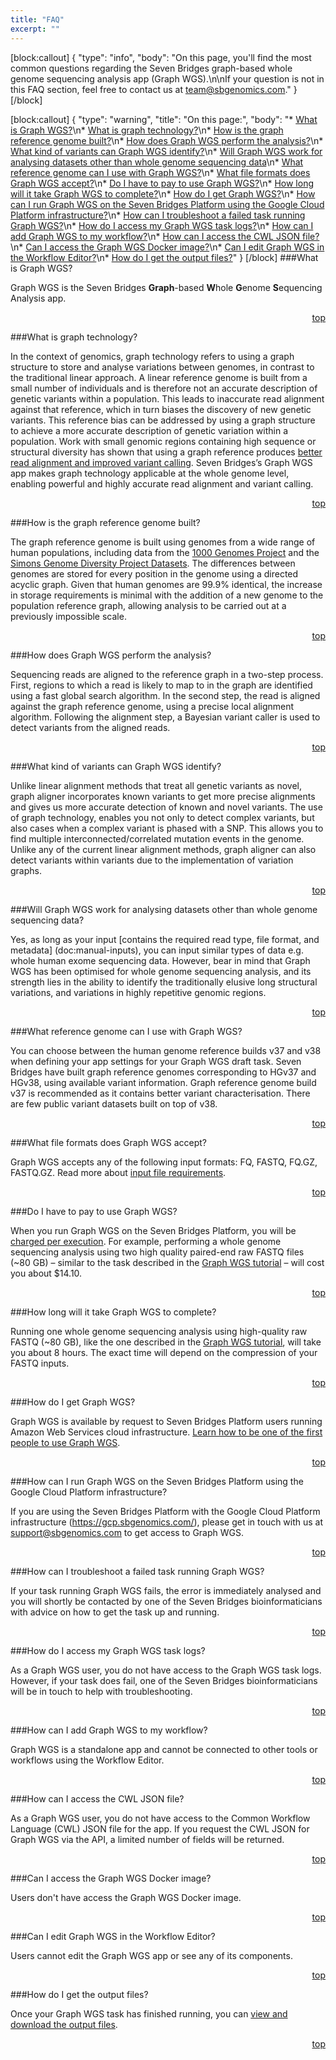 ```yaml
---
title: "FAQ"
excerpt: ""
---
```

[block:callout]
{
  "type": "info",
  "body": "On this page, you'll find the most common questions regarding the Seven Bridges graph-based whole genome sequencing analysis app (Graph WGS).\n\nIf your question is not in this FAQ section, feel free to contact us at team@sbgenomics.com."
}
[/block]

[block:callout]
{
  "type": "warning",
  "title": "On this page:",
  "body": "* [What is Graph WGS?](doc:graph-faq#section-what-is-graph-wgs-)\n* [What is graph technology?](doc:graph-faq#section-what-is-graph-technology-)\n* [How is the graph reference genome built?](doc:graph-faq#section-how-is-the-graph-reference-genome-built-)\n* [How does Graph WGS perform the analysis?](doc:graph-faq#section-how-does-graph-wgs-perform-the-analysis-)\n* [What kind of variants can Graph WGS identify?](doc:graph-faq#section-what-kind-of-variants-can-graph-wgs-identify-)\n* [Will Graph WGS work for analysing datasets other than whole genome sequencing data](doc:graph-faq#section-will-graph-wgs-work-for-analysing-datasets-other-than-whole-genome-sequencing-data-)\n* [What reference genome can I use with Graph WGS?](doc:graph-faq#section-what-reference-genome-can-i-use-with-graph-wgs-)\n* [What file formats does Graph WGS accept?](doc:graph-faq#section-what-file-formats-does-graph-wgs-accept-)\n* [Do I have to pay to use Graph WGS?](doc:graph-faq#section-do-i-have-to-pay-to-use-graph-wgs-)\n* [How long will it take Graph WGS to complete?](doc:graph-faq#section-how-long-will-it-take-graph-wgs-to-complete-)\n* [How do I get Graph WGS?](graph-faq#section-how-do-i-get-graph-wgs-)\n* [How can I run Graph WGS on the Seven Bridges Platform using the Google Cloud Platform infrastructure?](doc:graph-faq#section-how-can-i-run-graph-wgs-on-the-seven-bridges-platform-using-the-google-cloud-platform-infrastructure-)\n* [How can I troubleshoot a failed task running Graph WGS?](doc:graph-faq#section-how-can-i-troubleshoot-a-failed-task-running-graph-wgs-)\n* [How do I access my Graph WGS task logs?](doc:graph-faq#section-how-do-i-access-my-graph-wgs-task-logs-)\n* [How can I add Graph WGS to my workflow?](graph-faq#section-how-can-i-add-graph-wgs-to-my-workflow-)\n* [How can I access the CWL JSON file?](graph-faq#section-how-can-i-access-the-cwl-json-file-)\n* [Can I access the Graph WGS Docker image?](graph-faq#section-can-i-access-the-graph-wgs-docker-image-)\n* [Can I edit Graph WGS in the Workflow Editor?](graph-faq#section-can-i-edit-graph-wgs-in-the-workflow-editor-)\n* [How do I get the output files?](graph-faq#section-how-do-i-get-the-output-files-)"
}
[/block]
###What is Graph WGS?

Graph WGS is the Seven Bridges **Graph**-based **W**hole **G**enome **S**equencing Analysis app.

<div align="right"><a href="#top">top</a></div>

###What is graph technology?

In the context of genomics, graph technology refers to using a graph structure to store and analyse variations between genomes, in contrast to the traditional linear approach.
A linear reference genome is built from a small number of individuals and is therefore not an accurate description of genetic variants within a population. This leads to inaccurate read alignment against that reference, which in turn biases the discovery of new genetic variants. This reference bias can be addressed by using a graph structure to achieve a more accurate description of genetic variation within a population. Work with small genomic regions containing high sequence or structural diversity has shown that using a graph reference produces [better read alignment and improved variant calling](http://www.nature.com/ng/journal/v47/n6/full/ng.3257.html). Seven Bridges’s Graph WGS app makes graph technology applicable at the whole genome level, enabling powerful and highly accurate read alignment and variant calling.

<div align="right"><a href="#top">top</a></div>

###How is the graph reference genome built?

The graph reference genome is built using genomes from a wide range of human populations, including data from the [1000 Genomes Project](http://www.1000genomes.org) and the [Simons Genome Diversity Project Datasets](https://www.simonsfoundation.org/life-sciences/simons-genome-diversity-project-dataset/). The differences between genomes are stored for every position in the genome using a directed acyclic graph. Given that human genomes are 99.9% identical, the increase in storage requirements is minimal with the addition of a new genome to the population reference graph, allowing analysis to be carried out at a previously impossible scale.

<div align="right"><a href="#top">top</a></div>

###How does Graph WGS perform the analysis?

Sequencing reads are aligned to the reference graph in a two-step process. First, regions to which a read is likely to map to in the graph are identified using a fast global search algorithm. In the second step, the read is aligned against the graph reference genome, using a precise local alignment algorithm. Following the alignment step, a Bayesian variant caller is used to detect variants from the aligned reads.

<div align="right"><a href="#top">top</a></div>

###What kind of variants can Graph WGS identify?

Unlike linear alignment methods that treat all genetic variants as novel, graph aligner incorporates known variants to get more precise alignments and gives us more accurate detection of known and novel variants.
The use of graph technology, enables you not only to detect complex variants, but also cases when a complex variant is phased with a SNP. This allows you to find multiple interconnected/correlated mutation events in the genome.
Unlike any of the current linear alignment methods, graph aligner can also detect variants within variants due to the implementation of variation graphs.

<div align="right"><a href="#top">top</a></div>

###Will Graph WGS work for analysing datasets other than whole genome sequencing data?

Yes, as long as your input [contains the required read type, file format, and metadata]
(doc:manual-inputs), you can input similar types of data e.g. whole human exome sequencing data. However, bear in mind that Graph WGS has been optimised for whole genome sequencing analysis, and its strength lies in the ability to identify the traditionally elusive long structural variations, and variations in highly repetitive genomic regions.

<div align="right"><a href="#top">top</a></div>

###What reference genome can I use with Graph WGS?

You can choose between the human genome reference builds v37 and v38 when defining your app settings for your Graph WGS draft task. Seven Bridges have built graph reference genomes corresponding to HGv37 and HGv38, using available variant information. Graph reference genome build v37 is recommended as it contains better variant characterisation. There are few public variant datasets built on top of v38.

<div align="right"><a href="#top">top</a></div>

###What file formats does Graph WGS accept?

Graph WGS accepts any of the following input formats: FQ, FASTQ, FQ.GZ, FASTQ.GZ. Read more about [input file requirements](doc:graph-genome-app-overview#section-inputs).

<div align="right"><a href="#top">top</a></div>

###Do I have to pay to use Graph WGS?

When you run Graph WGS on the Seven Bridges Platform, you will be [charged per execution](doc:payments). For example, performing a whole genome sequencing analysis using two high quality paired-end raw FASTQ files (~80 GB) – similar to the task described in the [Graph WGS tutorial](doc:graph-tutorial) – will cost you about $14.10.

<div align="right"><a href="#top">top</a></div>

###How long will it take Graph WGS to complete?

Running one whole genome sequencing analysis using high-quality raw FASTQ (~80 GB), like the one described in the [Graph WGS tutorial](doc:graph-tutorial), will take you about 8 hours. The exact time will depend on the compression of your FASTQ inputs.

<div align="right"><a href="#top">top</a></div>

###How do I get Graph WGS?

Graph WGS is available by request to Seven Bridges Platform users running Amazon Web Services cloud infrastructure. [Learn how to be one of the first people to use Graph WGS](doc:graph-genome-app-overview#section-accessing-graph-wgs).

<div align="right"><a href="#top">top</a></div>

###How can I run Graph WGS on the Seven Bridges Platform using the Google Cloud Platform infrastructure?

If you are using the Seven Bridges Platform with the Google Cloud Platform infrastructure (https://gcp.sbgenomics.com/), please get in touch with us at support@sbgenomics.com to get access to Graph WGS.

<div align="right"><a href="#top">top</a></div>

###How can I troubleshoot a failed task running Graph WGS?

If your task running Graph WGS fails, the error is immediately analysed and you will shortly be contacted by one of the Seven Bridges bioinformaticians with advice on how to get the task up and running.

<div align="right"><a href="#top">top</a></div>

###How do I access my Graph WGS task logs?

As a Graph WGS user, you do not have access to the Graph WGS task logs. However, if your task does fail, one of the Seven Bridges bioinformaticians will be in touch to help with troubleshooting.

<div align="right"><a href="#top">top</a></div>

###How can I add Graph WGS to my workflow?

Graph WGS is a standalone app and cannot be connected to other tools or workflows using the Workflow Editor.

<div align="right"><a href="#top">top</a></div>

###How can I access the CWL JSON file?

As a Graph WGS user, you do not have access to the Common Workflow Language (CWL) JSON file for the app. If you request the CWL JSON for Graph WGS via the API, a limited number of fields will be returned.

<div align="right"><a href="#top">top</a></div>

###Can I access the Graph WGS Docker image?

Users don't have access the Graph WGS Docker image.

<div align="right"><a href="#top">top</a></div>

###Can I edit Graph WGS in the Workflow Editor?

Users cannot edit the Graph WGS app or see any of its components.

<div align="right"><a href="#top">top</a></div>

###How do I get the output files?

Once your Graph WGS task has finished running, you can [view and download the output files](doc:graph-tutorial#section-get-your-results).

<div align="right"><a href="#top">top</a></div>